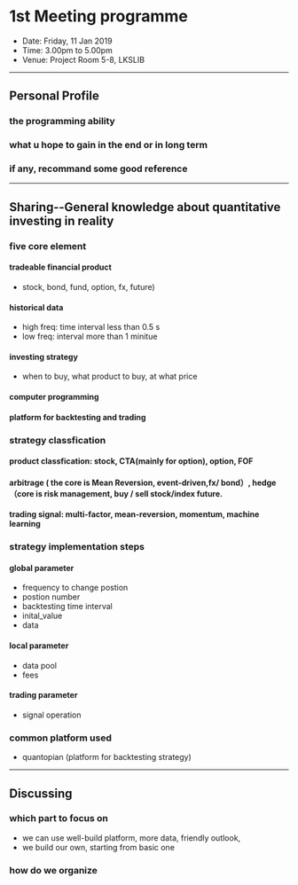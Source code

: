 # 1st Meeting programme
+ Date: Friday, 11 Jan 2019
+ Time: 3.00pm to 5.00pm
+ Venue: Project Room 5-8, LKSLIB
___
## Personal Profile
### the programming ability
### what u hope to gain in the end or in long term
### if any, recommand some good reference
___
## Sharing--General knowledge about quantitative investing in reality
### five core element

#### tradeable financial product 
+ stock, bond, fund, option, fx, future)

#### historical data 
+ high freq: time interval less than 0.5 s
+ low freq: interval more than 1 minitue
####  investing strategy
+ when to buy, what product to buy, at what price
#### computer programming
#### platform for backtesting and trading

### strategy classfication
#### product classfication: stock, CTA(mainly for option), option, FOF
#### arbitrage ( the core is Mean Reversion, event-driven,fx/ bond）, hedge （core is risk management, buy / sell stock/index future.
#### trading signal: multi-factor, mean-reversion, momentum, machine learning
### strategy implementation steps
#### global parameter
+ frequency to change postion
+ postion number
+ backtesting time interval
+ inital_value
+ data
#### local parameter
+ data pool
+ fees
#### trading parameter
+ signal operation

### common platform used
* quantopian (platform for backtesting strategy)
___
## Discussing
### which part to focus on
+ we can use well-build platform, more data, friendly outlook, 
+ we build our own, starting from basic one

### how do we organize
